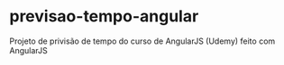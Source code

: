 # previsao-tempo-angular
Projeto de privisão de tempo do curso de AngularJS (Udemy) feito com AngularJS
